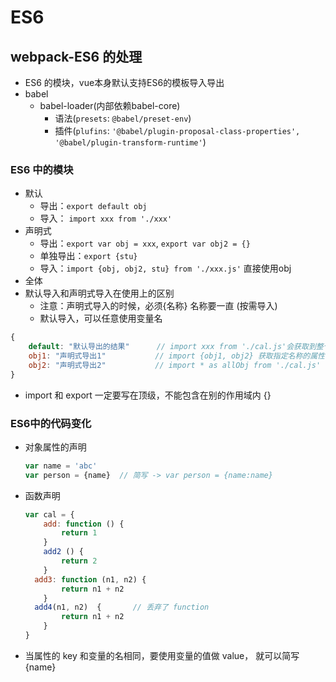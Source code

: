 # ES6

## webpack-ES6 的处理

+ ES6 的模块，vue本身默认支持ES6的模板导入导出
+ babel
  + babel-loader(内部依赖babel-core)
    + 语法(`presets`:  `@babel/preset-env`)
    + 插件(`plufins`: `'@babel/plugin-proposal-class-properties', '@babel/plugin-transform-runtime'`)

### ES6 中的模块

+ 默认
  + 导出：`export default obj`
  + 导入： `import xxx from './xxx'`
+ 声明式
  + 导出：`export var obj = xxx`, `export var obj2 = {}`
  + 单独导出：`export {stu}`
  + 导入：`import {obj, obj2, stu} from './xxx.js'` 直接使用obj
+ 全体
+ 默认导入和声明式导入在使用上的区别
  + 注意：声明式导入的时候，必须{名称} 名称要一直 (按需导入)
  + 默认导入，可以任意使用变量名

```javascript
{
    default: "默认导出的结果"		// import xxx from './cal.js'会获取到整个对象的 default 属性
    obj1: "声明式导出1"			 // import {obj1, obj2} 获取指定名称的属性
    obj2: "声明式导出2"			 // import * as allObj from './cal.js' 获取的就是一整个对象
}
```

+ import 和 export 一定要写在顶级，不能包含在别的作用域内 {}

### ES6中的代码变化

+ 对象属性的声明

  ```javascript
  var name = 'abc'
  var person = {name}  // 简写 -> var person = {name:name}
  ```

+ 函数声明

  ```javascript
  var cal = {
      add: function () {
          return 1
      }
      add2 () {
          return 2
      }
  	add3: function (n1, n2) {
          return n1 + n2
      }
  	add4(n1, n2)  {       // 丢弃了 function
          return n1 + n2
      }
  }
  ```

+ 当属性的 key 和变量的名相同，要使用变量的值做 value， 就可以简写 {name}

